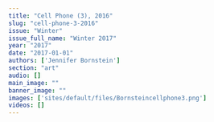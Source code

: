 ```yaml
---
title: "Cell Phone (3), 2016"
slug: "cell-phone-3-2016"
issue: "Winter"
issue_full_name: "Winter 2017"
year: "2017"
date: "2017-01-01"
authors: ['Jennifer Bornstein']
section: "art"
audio: []
main_image: ""
banner_image: ""
images: ['sites/default/files/Bornsteincellphone3.png']
videos: []
---
```

